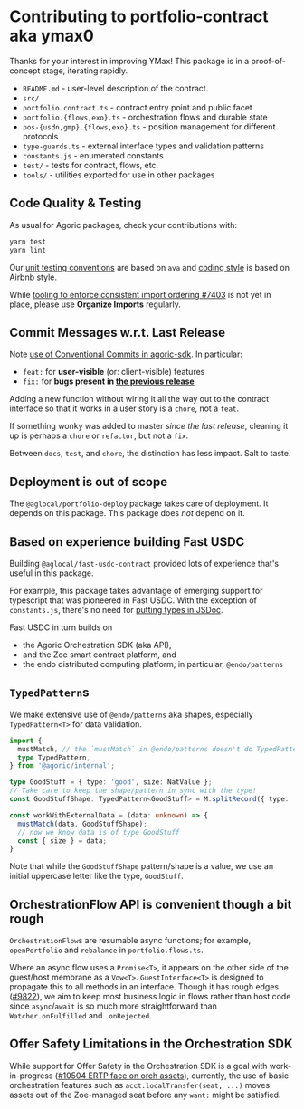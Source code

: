 # Contributing to portfolio-contract aka ymax0

Thanks for your interest in improving YMax! This package is in a proof-of-concept stage, iterating rapidly.

 - `README.md` - user-level description of the contract.
 - `src/`
  - `portfolio.contract.ts` - contract entry point and public facet
  - `portfolio.{flows,exo}.ts` - orchestration flows and durable state
  - `pos-{usdn,gmp}.{flows,exo}.ts` - position management for different protocols
  - `type-guards.ts` - external interface types and validation patterns
  - `constants.js` - enumerated constants
 - `test/` - tests for contract, flows, etc.
 - `tools/` - utilities exported for use in other packages

## Code Quality & Testing

As usual for Agoric packages, check your contributions with:

```sh
yarn test
yarn lint
```

Our [unit testing conventions](https://github.com/Agoric/agoric-sdk/wiki/agoric-sdk-unit-testing) are based on `ava` and [coding style](https://github.com/Agoric/agoric-sdk/wiki/Coding-Style) is based on Airbnb style.

While [tooling to enforce consistent import ordering #7403](https://github.com/Agoric/agoric-sdk/issues/7403) is not yet in place, please use **Organize Imports** regularly.

## Commit Messages w.r.t. Last Release

Note [use of Conventional Commits in agoric-sdk](https://github.com/Agoric/agoric-sdk/wiki/Conventional-Commits). In particular:

 - `feat:` for **user-visible** (or: client-visible) features
 - `fix:` for **bugs present in [the previous release](./CHANGELOG.md)**

Adding a new function without wiring it all the way out to the contract interface so that it works in a user story is a `chore`, not a `feat`.

If something wonky was added to master _since the last release_, cleaning it up is perhaps a `chore` or `refactor`, but not a `fix`.

Between `docs`, `test`, and `chore`, the distinction has less impact. Salt to taste.

## Deployment is out of scope

The `@aglocal/portfolio-deploy` package takes care of deployment. It depends on this package.
This package does *not* depend on it.

## Based on experience building Fast USDC

Building `@aglocal/fast-usdc-contract` provided lots of experience that's useful in this package.

For example, this package takes advantage of emerging support for typescript that was pioneered in Fast USDC. With the exception of `constants.js`, there's no need for [putting types in JSDoc](https://www.typescriptlang.org/docs/handbook/jsdoc-supported-types.html).

Fast USDC in turn builds on
 - the Agoric Orchestration SDK (aka API),
 - and the Zoe smart contract platform, and
 - the endo distributed computing platform; in particular, `@endo/patterns`

## `TypedPattern`s

We make extensive use of `@endo/patterns` aka shapes, especially `TypedPattern<T>` for data validation.

```ts
import {
  mustMatch, // the `mustMatch` in @endo/patterns doesn't do TypedPattern yet
  type TypedPattern,
} from '@agoric/internal';

type GoodStuff = { type: 'good', size: NatValue };
// Take care to keep the shape/pattern in sync with the type!
const GoodStuffShape: TypedPattern<GoodStuff> = M.splitRecord({ type: 'good', size: M.nat() });

const workWithExternalData = (data: unknown) => {
  mustMatch(data, GoodStuffShape);
  // now we know data is of type GoodStuff
  const { size } = data;
}
```

Note that while the `GoodStuffShape` pattern/shape is a value, we use an initial uppercase letter like the type, `GoodStuff`.

## OrchestrationFlow API is convenient though a bit rough

`OrchestrationFlow`s are resumable async functions; for example, `openPortfolio` and `rebalance` in `portfolio.flows.ts`.

Where an async flow uses a `Promise<T>`, it appears on the other side
of the guest/host membrane as a `Vow<T>`. `GuestInterface<T>` is designed
to propagate this to all methods in an interface. Though it has rough
edges ([#9822](https://github.com/Agoric/agoric-sdk/issues/9822)), we
aim to keep most business logic in flows rather than host code since
`async`/`await` is so much more straightforward than `Watcher.onFulfilled`
and `.onRejected`.

## Offer Safety Limitations in the Orchestration SDK

While support for Offer Safety in the Orchestration SDK is a goal with work-in-progress ([#10504 ERTP face on orch assets](https://github.com/Agoric/agoric-sdk/pull/10504)), currently, the use of basic orchestration features such as `acct.localTransfer(seat, ...)` moves assets out of the Zoe-managed seat before any `want:` might be satisfied.
